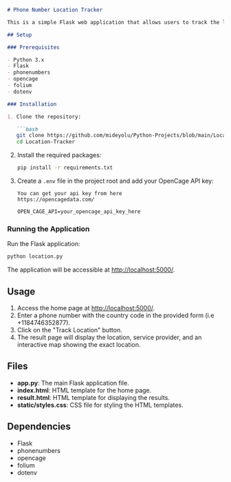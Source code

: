 

```markdown
# Phone Number Location Tracker

This is a simple Flask web application that allows users to track the location and service provider of a phone number. The application utilizes the `phonenumbers` library for parsing phone numbers, `geocoder` for obtaining location information, and `OpenCageGeocode` for geocoding. The results are displayed on an interactive map created with `folium`.

## Setup

### Prerequisites

- Python 3.x
- Flask
- phonenumbers
- opencage
- folium
- dotenv

### Installation

1. Clone the repository:

   ```bash
   git clone https://github.com/mideyolu/Python-Projects/blob/main/Location-Tracker.gi
   cd Location-Tracker
   ```

2. Install the required packages:

   ```bash
   pip install -r requirements.txt
   ```

3. Create a `.env` file in the project root and add your OpenCage API key:

   ```
   You can get your api key from here
   https://opencagedata.com/
   ```
   ```
   OPEN_CAGE_API=your_opencage_api_key_here
   ```

### Running the Application

Run the Flask application:

```bash
python location.py
```

The application will be accessible at [http://localhost:5000/](http://localhost:5000/).

## Usage

1. Access the home page at [http://localhost:5000/](http://localhost:5000/).
2. Enter a phone number with the country code in the provided form (i.e +1184746352877).
3. Click on the "Track Location" button.
4. The result page will display the location, service provider, and an interactive map showing the exact location.

## Files

- **app.py**: The main Flask application file.
- **index.html**: HTML template for the home page.
- **result.html**: HTML template for displaying the results.
- **static/styles.css**: CSS file for styling the HTML templates.

## Dependencies

- Flask
- phonenumbers
- opencage
- folium
- dotenv



